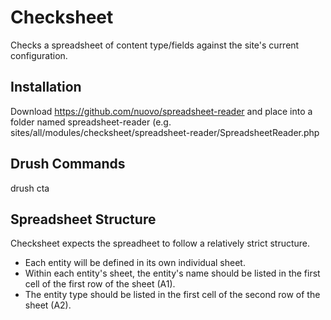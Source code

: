 # Checksheet

Checks a spreadsheet of content type/fields against the site's current configuration.

## Installation
Download https://github.com/nuovo/spreadsheet-reader and place into a folder named spreadsheet-reader (e.g. sites/all/modules/checksheet/spreadsheet-reader/SpreadsheetReader.php

## Drush Commands
drush cta

## Spreadsheet Structure
Checksheet expects the spreadheet to follow a relatively strict structure.

* Each entity will be defined in its own individual sheet.
* Within each entity's sheet, the entity's name should be listed in the first cell of the first row of the sheet (A1).
* The entity type should be listed in the first cell of the second row of the sheet (A2).

